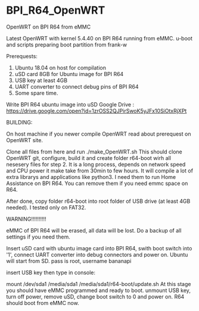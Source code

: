 # BPI_R64_OpenWRT
OpenWRT on BPI R64 from eMMC

Latest OpenWRT with kernel 5.4.40 on BPI R64 running from eMMC. 
u-boot and scripts preparing boot partition from frank-w

Prerequests:
1. Ubuntu 18.04 on host for compilation
2. uSD card 8GB for Ubuntu image for BPI R64
3. USB key at least 4GB
4. UART converter to connect debug pins of BPI R64
5. Some spare time. 

Write BPI R64 ubuntu image into uSD
Google Drive : https://drive.google.com/open?id=1zrOSS2QJPirSwoK5yJFx10SiOtxRjXPt


BUILDING:

On host machine if you newer compile OpenWRT read about prerequest on OpenWRT site. 

Clone all files from here and run 
./make_OpenWRT.sh
This should clone OpenWRT git, configure, build it and create folder r64-boot wirh all nesesery files for step 2. 
It is a long process, depends on network speed and CPU power it make take from 30min to few hours. 
It will compile a lot of extra librarys and applications like python3. I need them to run Home Assistance on BPI R64. You can remove them if you need emmc space on R64. 

After done, copy folder r64-boot into root folder of USB drive (at least 4GB needed). I tested only on FAT32.  


WARNING!!!!!!!!!!

eMMC of BPI R64 will be erased, all data will be lost. Do a backup of all settings if you need them. 

Insert uSD card with ubuntu image card into BPI R64, swith boot switch into '1', connect UART converter into debug connectors and power on. Ubuntu will start from SD.
pass is root, username bananapi

insert USB key then type in console:

mount /dev/sda1 /media/sda1
/media/sda1/r64-boot/update.sh
At this stage you should have eMMC programmed and ready to boot. 
unmount USB key, turn off power, remove uSD, change boot switch to 0 and power on. 
R64 should boot from eMMC now.

